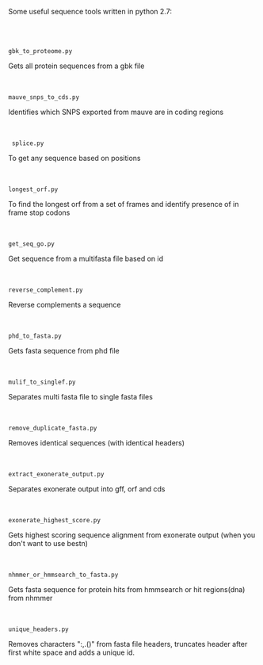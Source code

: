 Some useful sequence tools written in python 2.7:<br /> <br /> <br /> <br /> 

	gbk_to_proteome.py
Gets all protein sequences from a gbk file  <br /> <br /> <br /> 

	mauve_snps_to_cds.py
Identifies which SNPS exported from mauve are in coding regions <br /> <br /> <br /> 
															
	 splice.py
To get any sequence based on positions <br /> <br /> <br /> 

	longest_orf.py
To find the longest orf from a set of frames and identify presence of in frame stop codons <br /> <br /> <br />

	get_seq_go.py
Get sequence from a multifasta file based on id <br /> <br /> <br /> 

	reverse_complement.py
Reverse complements a sequence <br /> <br /> <br /> 

	phd_to_fasta.py
Gets fasta sequence from phd file <br /> <br /> <br /> 

	mulif_to_singlef.py
Separates multi fasta file to single fasta files <br /> <br /> <br />

	remove_duplicate_fasta.py
Removes identical sequences (with identical headers) <br /> <br /> <br /> 

	extract_exonerate_output.py
Separates exonerate output into gff, orf and cds <br /> <br /> <br /> 

	exonerate_highest_score.py
Gets highest scoring sequence alignment from exonerate output (when you don't want to use bestn) <br /> <br /> <br />

	nhmmer_or_hmmsearch_to_fasta.py
Gets fasta sequence for protein hits from hmmsearch or hit regions(dna) from nhmmer  <br /> <br /> <br />

	unique_headers.py	
Removes characters ":,.()" from fasta file headers, truncates header after first white space and adds a unique id.
